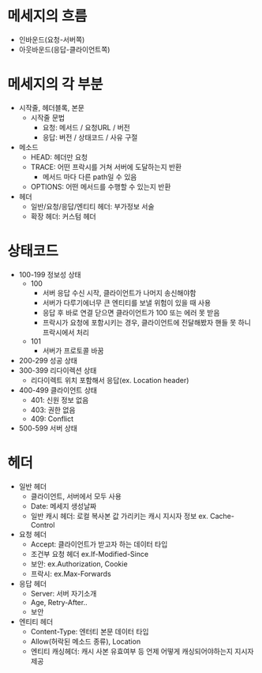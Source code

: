 # 메세지의 흐름
- 인바운드(요청-서버쪽)
- 아웃바운드(응답-클라이언트쪽)

# 메세지의 각 부분
- 시작줄, 헤더블록, 본문
  - 시작줄 문법
    - 요청: 메서드 / 요청URL / 버전
    - 응답: 버전 / 상태코드 / 사유 구절
- 메소드
  - HEAD: 헤더만 요청
  - TRACE: 어떤 프락시를 거쳐 서버에 도달하는지 반환
     - 메서드 마다 다른 path일 수 있음 
  - OPTIONS: 어떤 메서드를 수행할 수 있는지 반환
- 헤더
  - 일반/요청/응답/엔티티 헤더: 부가정보 서술
  - 확장 헤더: 커스텀 헤더


# 상태코드
- 100-199 정보성 상태
  - 100
    - 서버 응답 수신 시작, 클라이언트가 나머지 송신해야함
    - 서버가 다루기에너무 큰 엔티티를 보낼 위험이 있을 때 사용
    - 응답 후 바로 연결 닫으면 클라이언트가 100 또는 에러 못 받음
    - 프락시가 요청에 포함시키는 경우, 클라이언트에 전달해봤자 핸들 못 하니 프락시에서 처리
  - 101
    - 서버가 프로토콜 바꿈
- 200-299 성공 상태
- 300-399 리다이렉션 상태
  - 리다이렉트 위치 포함해서 응답(ex. Location header)
- 400-499 클라이언트 상태
  - 401: 신원 정보 없음
  - 403: 권한 없음
  - 409: Conflict
- 500-599 서버 상태


# 헤더
- 일반 헤더
  - 클라이언트, 서버에서 모두 사용
  - Date: 메세지 생성날짜
  - 일반 캐시 헤더: 로컬 복사본 값 가리키는 캐시 지시자 정보 ex. Cache-Control
- 요청 헤더
  - Accept: 클라이언트가 받고자 하는 데이터 타입
  - 조건부 요청 헤더 ex.If-Modified-Since
  - 보안: ex.Authorization, Cookie
  - 프락시: ex.Max-Forwards
- 응답 헤더
  - Server: 서버 자기소개
  - Age, Retry-After..
  - 보안
- 엔티티 헤더
  - Content-Type: 엔터티 본문 데이터 타입
  - Allow(허락된 메소드 종류), Location
  - 엔티티 캐싱헤더: 캐시 사본 유효여부 등 언제 어떻게 캐싱되어야하는지 지시자 제공

